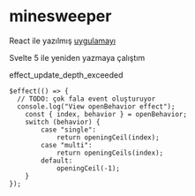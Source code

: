 # minesweeper

React ile yazılmış
[uygulamayı](https://github.com/ShizukuIchi/minesweeper)

Svelte 5 ile yeniden yazmaya çalıştım


effect_update_depth_exceeded

    $effect(() => {
      // TODO: çok fala event oluşturuyor
      console.log("View openBehavior effect");
        const { index, behavior } = openBehavior;
        switch (behavior) {
            case "single":
                return openingCeil(index);
            case "multi":
                return openingCeils(index);
            default:
                openingCeil(-1);
        }
    });